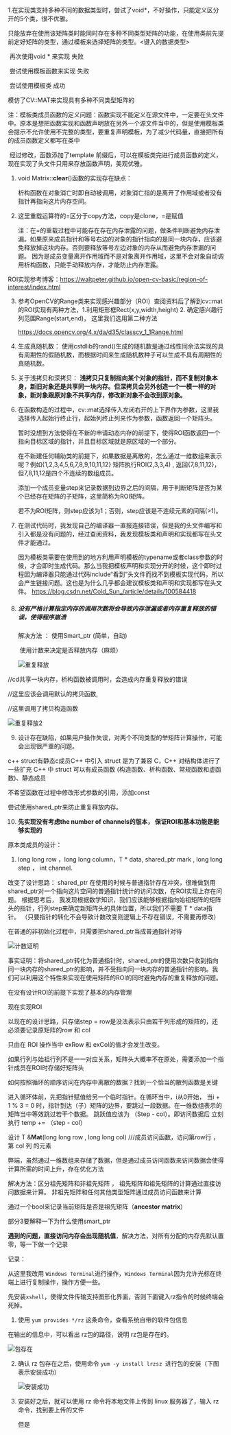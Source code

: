 1.在实现类支持多种不同的数据类型时，尝试了void*，不好操作，只能定义区分开的5个类，很不优雅。

​	只能放弃在使用该矩阵类时能同时存在多种不同类型矩阵的功能，在使用类前先提前定好矩阵的类型，通过模板来选择矩阵的类型。<键入的数据类型>

​	再次使用void * 来实现 失败

​	尝试使用模板函数来实现 失败

​	尝试使用模板类 成功



模仿了CV::MAT来实现具有多种不同类型矩阵的

注：模板类成员函数的定义问题：函数实现不能定义在源文件中，一定要在头文件中。原本是想把函数实现和函数声明放在另外一个源文件当中的，但是使用模板类会提示不允许使用不完整的类型，要重复声明模板，为了减少代码量，直接把所有的成员函数定义都写在类中

​		经过修改，函数添加了template <class T>前缀后，可以在模板类完进行成员函数的定义，现在实现了头文件只用来存放函数声明，美观优雅。

1. void Matrix<class T>::**clear**()函数的实现存在缺点：

   析构函数在对象消亡时即自动被调用，对象消亡指的是离开了作用域或者没有指针再指向这片内存空间。
   
2. 这里重载运算符的=区分于copy方法，copy是clone，=是赋值

   注：在=的重载过程中可能存在存在内存泄露的问题，做条件判断避免内存泄漏。如果原来成员指针和等号右边的对象的指针指向的是同一块内存，应该避免释放掉这块内存。否则要释放等号左边对象的内存从而避免内存泄漏的问题。 因为是成员变量离开作用域而不是对象离开作用域，这里不会对象自动调用析构函数，只能手动释放内存，才能防止内存泄露。

ROI实现参考博客：https://waltpeter.github.io/open-cv-basic/region-of-interest/index.html

3. 参考OpenCV的Range类来实现感兴趣部分（ROI）查阅资料后了解到cv::mat的ROI实现有两种方法，1.利用矩形框Rect(x,y,width,height) 2. 确定感兴趣行列范围Range(start,end)， 这里我们选用第二种方法

   https://docs.opencv.org/4.x/da/d35/classcv_1_1Range.html

4. 生成真随机数： 使用cstdlib的rand()生成的随机数是通过线性同余法实现的具有周期性的假随机数，而根据时间来生成随机数种子可以生成不具有周期性的真随机数。

5. 关于浅拷贝和深拷贝： **浅拷贝只复制指向某个对象的指针，而不复制对象本身，新旧对象还是共享同一块内存。但深拷贝会另外创造一个一模一样的对象，新对象跟原对象不共享内存，修改新对象不会改到原对象。**

6. 在函数构造的过程中，cv::mat选择传入左闭右开的上下界作为参数，这里我选择传入起始行终止行，起始列终止列来作为参数，函数返回一个矩阵头。

   暂时没想到方法使得在不新的申请动态内存的前提下，使得ROI函数返回一个指向目标区域的指针，并且目标区域就是原区域的一个部分。

   在不新建任何辅助类的前提下，如果数据是离散的，怎么通过一维数组来表示呢？例如{1,2,3,4,5,6,7,8,9,10,11,12} 矩阵执行ROI(2,3,3,4) , 返回{7,8,11,12}，但7,8,11,12是四个不连续的数组成员。

   添加一个成员变量step来记录数据到边界之后的间隔，用于判断矩阵是否为某个已经存在矩阵的子矩阵，这里简称为ROI矩阵。

   若不为ROI矩阵，则step应该为1；否则，step应该是不连续元素的间隔(>1)。

   

7. 在测试代码时，我发现自己的编译器一直报连接错误，但是我的头文件编写和引入都是没有问题的，经过查阅资料，我发现模板类和声明和实现都写在头文件才能通过。

   因为模板类需要在使用到的地方利用声明模板的typename或者class参数的时候，才会即时生成代码。那么当我把模板声明和实现分开的时候，这个即时过程因为编译器只能通过代码include“看到”头文件而找不到模板实现代码，所以会产生链接问题。这也是为什么几乎都会建议模板类和声明和实现都写在头文件。
   https://blog.csdn.net/Cold_Sun_/article/details/100584418
   
8. ##### 没有严格计算指定内存的调用次数将会导致内存泄漏或者内存重复释放的错误，使得程序崩溃

   解决方法 ： 使用Smart_ptr (简单，自动)

   ​					使用计数来决定是否释放内存（麻烦）

   ![重复释放](project%E8%AE%B0%E5%BD%95.assets/%E9%87%8D%E5%A4%8D%E9%87%8A%E6%94%BE.PNG)

  //cd共享一块内存，析构函数被调用时，会造成内存重复释放的错误

//这里应该会调用默认的拷贝函数,

 //这里调用了拷贝构造函数

![重复释放2](project%E8%AE%B0%E5%BD%95.assets/%E9%87%8D%E5%A4%8D%E9%87%8A%E6%94%BE2.PNG)





9. 设计存在缺陷，如果用户操作失误，对两个不同类型的举矩阵计算操作，可能会出现很严重的问题。



c++ struct有静态c成员C++ 中引入 struct 是为了兼容 C，C++ 对结构体进行了一些扩充 C++ 中 struct 可以有成员函数 (构造函数、析构函数、常规函数和虚函数)、静态成员



不希望函数在过程中修改形式参数的引用，添加const



尝试使用shared_ptr来防止重复释放内存。



10.  **先实现没有考虑the number of channels的版本， 保证ROI和基本功能是能够实现的**

原本类成员的设计：

1.  long long row ，long long column，T * data,  shared_ptr mark ,  long long step ， int channel.

改变了设计思路：  shared_ptr 在使用的时候与普通指针存在冲突，很难做到用shared_ptr对一个指向这片空间的普通指针统计的访问次数，在ROI实现上存在问题。 根据思考后， 我发现根据数学知识，我们应该能够根据指向始祖矩阵的矩阵头的指针，行列step来确定新矩阵头的具体位置，所以我们不需要 T * data指针。 （只要指针的转化不会导致计数改变则逻辑上不存在错误，不需要再修改）

在普通的非初始化过程中，只需要把shared_ptr当成普通指针对待

![计数证明](project%E8%AE%B0%E5%BD%95.assets/%E8%AE%A1%E6%95%B0%E8%AF%81%E6%98%8E-16376599817981.PNG)

事实证明：将shared_ptr转化为普通指针时，shared_ptr的使用次数只收到指向同一块内存的shared_ptr的影响，并不受指向同一块内存的普通指针的影响。我们可以利用这个特性来实现在使用矩阵的ROI的同时避免内存的重复释放的问题。



在没有设计ROI的前提下实现了基本的内存管理

现在实现ROI

以现在的设计思路，只存储step = row是没法表示只由若干列形成的矩阵的，还必须要记录原矩阵的row 和 col

只由在 ROI 操作当中 exRow 和 exCol的值才会发生改变。 

如果行列与始祖行列不是一一对应关系，矩阵头大概率不在原处，需要添加一个指针成员在ROI时存储好矩阵头



如何按照循环的顺序访问在内存中离散的数据？找到一个恰当的散列函数是关键



进入循环体前，先把指针赋值给另一个临时指针。在循环当中，i从0开始， 当i + 1 % 3 = 0 时，指针到达（子）矩阵的边界，要跳过一段数据。在一维数组表示的矩阵当中等效跳过若干个数据。 跳跃值应该为 （Step - col）。即访问数据后 立刻执行 temp += （step - col）



设计 T &**Mat**(long long row , long long col) ///成员访问函数，访问第row行 ， 第 col 列 的元素

弊端，虽然通过一维数组来存储了数据，但是通过成员访问函数来访问数据会使得计算所需的时间上升，存在优化方法

解决方法：区分祖先矩阵和非祖先矩阵 ， 祖先矩阵和祖先矩阵的计算通过直接访问数据来计算。 非祖先矩阵和任何其他类型矩阵通过成员访问函数来计算	



通过一个bool来记录当前矩阵是否是祖先矩阵（**ancestor matrix**）



部分3要解释一下为什么使用smart_ptr



**遇到的问题，直接访问内存会出现随机值**，解决方法，对所有分配的内存先默认置零，等一下做一个记录	



记录：



从这里我改用 `Windows Terminal`进行操作，`Windows Terminal`因为允许光标在终端上进行复制操作，操作方便一些。

先安装`xshell`，使得文件传输支持图形化界面，否则下面键入rz指令的时候终端会死掉。

1. 使用 `yum provides */rz` 这条命令，查看系统自带的软件包信息

在输出的信息中，可以看出 rz包的路径，说明 rz包是存在的。

![包存在](Project4_Report.assets/%E5%8C%85%E5%AD%98%E5%9C%A8.PNG)

2. 确认 rz 包存在之后，使用命令 `yum -y install lrzsz `进行包的安装（下图表示安装成功）

   ![安装成功](Project4_Report.assets/%E5%AE%89%E8%A3%85%E6%88%90%E5%8A%9F.PNG)

3. 安装好之后，就可以使用 rz 命令将本地文件上传到 linux 服务器了，输入 rz 命令，找到要上传的文件

   但是

